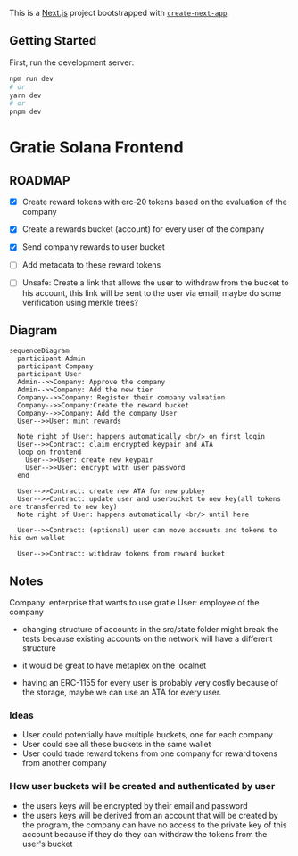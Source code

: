 This is a [Next.js](https://nextjs.org/) project bootstrapped with [`create-next-app`](https://github.com/vercel/next.js/tree/canary/packages/create-next-app).

## Getting Started

First, run the development server:

```bash
npm run dev
# or
yarn dev
# or
pnpm dev
```


# Gratie Solana Frontend

## ROADMAP

* [x] Create reward tokens with erc-20 tokens based on the evaluation of the company
* [x] Create a rewards bucket (account) for every user of the company
* [x] Send company rewards to user bucket
* [ ] Add metadata to these reward tokens
* [ ] Unsafe: Create a link that allows the user to withdraw from the bucket to his account, this link will be sent to the user via email, maybe do some verification using merkle trees?


## Diagram

```mermaid
sequenceDiagram
  participant Admin
  participant Company
  participant User
  Admin-->>Company: Approve the company
  Admin-->>Company: Add the new tier
  Company-->>Company: Register their company valuation
  Company-->>Company:Create the reward bucket
  Company-->>Company: Add the company User
  User-->>User: mint rewards

  Note right of User: happens automatically <br/> on first login
  User-->>Contract: claim encrypted keypair and ATA
  loop on frontend
    User-->>User: create new keypair
    User-->>User: encrypt with user password
  end

  User-->>Contract: create new ATA for new pubkey
  User-->>Contract: update user and userbucket to new key(all tokens are transferred to new key)
  Note right of User: happens automatically <br/> until here

  User-->>Contract: (optional) user can move accounts and tokens to his own wallet

  User-->>Contract: withdraw tokens from reward bucket

```


## Notes

Company: enterprise that wants to use gratie
User: employee of the company


* changing structure of accounts in the src/state folder might break the tests because existing accounts on the network will have a different structure
* it would be great to have metaplex on the localnet

* having an ERC-1155 for every user is probably very costly because of the storage, maybe we can use an ATA for every user.


### Ideas

* User could potentially have multiple buckets, one for each company
* User could see all these buckets in the same wallet
* User could trade reward tokens from one company for reward tokens from another company


### How user buckets will be created and authenticated by user
* the users keys will be encrypted by their email and password
* the users keys will be derived from an account that will be created by the program, the company can have no access to the private key of this account because if they do they can withdraw the tokens from the user's bucket
